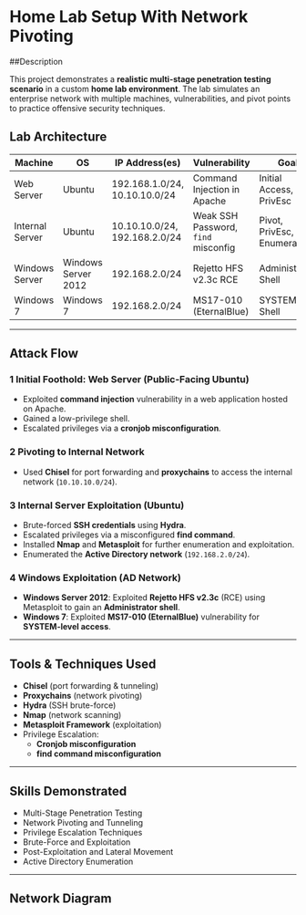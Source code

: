 # Home Lab Setup With Network Pivoting


##Description

This project demonstrates a **realistic multi-stage penetration testing scenario** in a custom **home lab environment**. The lab simulates an enterprise network with multiple machines, vulnerabilities, and pivot points to practice offensive security techniques.

##  Lab Architecture

| Machine | OS            | IP Address(es)                | Vulnerability                  | Goal                       |
| ------- | ------------- | ---------------------------- | ----------------------------- | -------------------------- |
| Web Server | Ubuntu         | 192.168.1.0/24, 10.10.10.0/24   | Command Injection in Apache    | Initial Access, PrivEsc     |
| Internal Server | Ubuntu         | 10.10.10.0/24, 192.168.2.0/24   | Weak SSH Password, `find` misconfig | Pivot, PrivEsc, Enumeration |
| Windows Server | Windows Server 2012 | 192.168.2.0/24                     | Rejetto HFS v2.3c RCE         | Administrator Shell         |
| Windows 7 | Windows 7       | 192.168.2.0/24                     | MS17-010 (EternalBlue)        | SYSTEM Shell               |

---

##  Attack Flow

### 1️ Initial Foothold: Web Server (Public-Facing Ubuntu)
- Exploited **command injection** vulnerability in a web application hosted on Apache.
- Gained a low-privilege shell.
- Escalated privileges via a **cronjob misconfiguration**.

### 2️ Pivoting to Internal Network
- Used **Chisel** for port forwarding and **proxychains** to access the internal network (`10.10.10.0/24`).

### 3️ Internal Server Exploitation (Ubuntu)
- Brute-forced **SSH credentials** using **Hydra**.
- Escalated privileges via a misconfigured **find command**.
- Installed **Nmap** and **Metasploit** for further enumeration and exploitation.
- Enumerated the **Active Directory network** (`192.168.2.0/24`).

### 4️ Windows Exploitation (AD Network)
- **Windows Server 2012**: Exploited **Rejetto HFS v2.3c** (RCE) using Metasploit to gain an **Administrator shell**.
- **Windows 7**: Exploited **MS17-010 (EternalBlue)** vulnerability for **SYSTEM-level access**.

---

##  Tools & Techniques Used
- **Chisel** (port forwarding & tunneling)
- **Proxychains** (network pivoting)
- **Hydra** (SSH brute-force)
- **Nmap** (network scanning)
- **Metasploit Framework** (exploitation)
- Privilege Escalation:  
  - **Cronjob misconfiguration**  
  - **find command misconfiguration**

---

##  Skills Demonstrated
- Multi-Stage Penetration Testing
- Network Pivoting and Tunneling
- Privilege Escalation Techniques
- Brute-Force and Exploitation
- Post-Exploitation and Lateral Movement
- Active Directory Enumeration

---

##  Network Diagram



